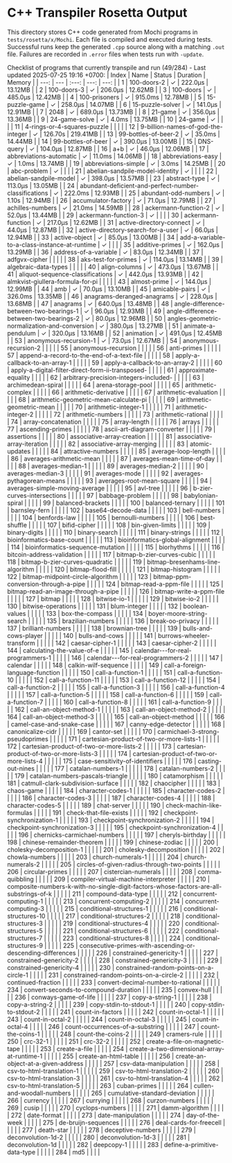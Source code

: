 # C++ Transpiler Rosetta Output

This directory stores C++ code generated from Mochi programs in `tests/rosetta/x/Mochi`. Each file is compiled and executed during tests. Successful runs keep the generated `.cpp` source along with a matching `.out` file. Failures are recorded in `.error` files when tests run with `-update`.

Checklist of programs that currently transpile and run (49/284) - Last updated 2025-07-25 19:16 +0700:
| Index | Name | Status | Duration | Memory |
| ---: | --- | :---: | ---: | ---: |
| 1 | 100-doors-2 | ✓ | 222.0µs | 13.12MB |
| 2 | 100-doors-3 | ✓ | 206.0µs | 12.62MB |
| 3 | 100-doors | ✓ | 485.0µs | 12.42MB |
| 4 | 100-prisoners | ✓ | 915.0ms | 12.78MB |
| 5 | 15-puzzle-game | ✓ | 258.0µs | 14.07MB |
| 6 | 15-puzzle-solver | ✓ | 141.0µs | 12.91MB |
| 7 | 2048 | ✓ | 689.0µs | 13.73MB |
| 8 | 21-game | ✓ | 356.0µs | 13.36MB |
| 9 | 24-game-solve | ✓ | 4.0ms | 13.75MB |
| 10 | 24-game | ✓ |  |  |
| 11 | 4-rings-or-4-squares-puzzle |   |  |  |
| 12 | 9-billion-names-of-god-the-integer | ✓ | 126.70s | 219.41MB |
| 13 | 99-bottles-of-beer-2 | ✓ | 35.0ms | 14.44MB |
| 14 | 99-bottles-of-beer | ✓ | 390.0µs | 13.00MB |
| 15 | DNS-query | ✓ | 104.0µs | 12.87MB |
| 16 | a+b | ✓ | 46.0µs | 12.06MB |
| 17 | abbreviations-automatic | ✓ | 11.0ms | 14.06MB |
| 18 | abbreviations-easy | ✓ | 1.0ms | 13.74MB |
| 19 | abbreviations-simple | ✓ | 3.0ms | 14.25MB |
| 20 | abc-problem | ✓ |  |  |
| 21 | abelian-sandpile-model-identity | ✓ |  |  |
| 22 | abelian-sandpile-model | ✓ | 398.0µs | 13.57MB |
| 23 | abstract-type | ✓ | 113.0µs | 13.05MB |
| 24 | abundant-deficient-and-perfect-number-classifications | ✓ | 222.0ms | 12.93MB |
| 25 | abundant-odd-numbers | ✓ | 1.10s | 12.94MB |
| 26 | accumulator-factory | ✓ | 71.0µs | 12.79MB |
| 27 | achilles-numbers | ✓ | 21.0ms | 14.59MB |
| 28 | ackermann-function-2 | ✓ | 52.0µs | 13.44MB |
| 29 | ackermann-function-3 | ✓ |  |  |
| 30 | ackermann-function | ✓ | 217.0µs | 12.62MB |
| 31 | active-directory-connect | ✓ | 44.0µs | 12.87MB |
| 32 | active-directory-search-for-a-user | ✓ | 66.0µs | 12.94MB |
| 33 | active-object | ✓ | 85.0µs | 13.00MB |
| 34 | add-a-variable-to-a-class-instance-at-runtime | ✓ |  |  |
| 35 | additive-primes | ✓ | 162.0µs | 13.29MB |
| 36 | address-of-a-variable | ✓ | 83.0µs | 12.34MB |
| 37 | adfgvx-cipher |   |  |  |
| 38 | aks-test-for-primes | ✓ | 114.0µs | 13.14MB |
| 39 | algebraic-data-types |   |  |  |
| 40 | align-columns | ✓ | 473.0µs | 13.67MB |
| 41 | aliquot-sequence-classifications | ✓ | 442.0µs | 13.93MB |
| 42 | almkvist-giullera-formula-for-pi |   |  |  |
| 43 | almost-prime | ✓ | 144.0µs | 12.99MB |
| 44 | amb | ✓ | 70.0µs | 13.10MB |
| 45 | amicable-pairs | ✓ | 326.0ms | 13.35MB |
| 46 | anagrams-deranged-anagrams | ✓ | 228.0µs | 13.68MB |
| 47 | anagrams | ✓ | 640.0µs | 13.48MB |
| 48 | angle-difference-between-two-bearings-1 | ✓ | 96.0µs | 12.93MB |
| 49 | angle-difference-between-two-bearings-2 | ✓ | 80.0µs | 12.96MB |
| 50 | angles-geometric-normalization-and-conversion | ✓ | 380.0µs | 13.27MB |
| 51 | animate-a-pendulum | ✓ | 320.0µs | 13.16MB |
| 52 | animation | ✓ | 491.0µs | 12.45MB |
| 53 | anonymous-recursion-1 | ✓ | 73.0µs | 12.67MB |
| 54 | anonymous-recursion-2 |   |  |  |
| 55 | anonymous-recursion |   |  |  |
| 56 | anti-primes |   |  |  |
| 57 | append-a-record-to-the-end-of-a-text-file |   |  |  |
| 58 | apply-a-callback-to-an-array-1 |   |  |  |
| 59 | apply-a-callback-to-an-array-2 |   |  |  |
| 60 | apply-a-digital-filter-direct-form-ii-transposed- |   |  |  |
| 61 | approximate-equality |   |  |  |
| 62 | arbitrary-precision-integers-included- |   |  |  |
| 63 | archimedean-spiral |   |  |  |
| 64 | arena-storage-pool |   |  |  |
| 65 | arithmetic-complex |   |  |  |
| 66 | arithmetic-derivative |   |  |  |
| 67 | arithmetic-evaluation |   |  |  |
| 68 | arithmetic-geometric-mean-calculate-pi |   |  |  |
| 69 | arithmetic-geometric-mean |   |  |  |
| 70 | arithmetic-integer-1 |   |  |  |
| 71 | arithmetic-integer-2 |   |  |  |
| 72 | arithmetic-numbers |   |  |  |
| 73 | arithmetic-rational |   |  |  |
| 74 | array-concatenation |   |  |  |
| 75 | array-length |   |  |  |
| 76 | arrays |   |  |  |
| 77 | ascending-primes |   |  |  |
| 78 | ascii-art-diagram-converter |   |  |  |
| 79 | assertions |   |  |  |
| 80 | associative-array-creation |   |  |  |
| 81 | associative-array-iteration |   |  |  |
| 82 | associative-array-merging |   |  |  |
| 83 | atomic-updates |   |  |  |
| 84 | attractive-numbers |   |  |  |
| 85 | average-loop-length |   |  |  |
| 86 | averages-arithmetic-mean |   |  |  |
| 87 | averages-mean-time-of-day |   |  |  |
| 88 | averages-median-1 |   |  |  |
| 89 | averages-median-2 |   |  |  |
| 90 | averages-median-3 |   |  |  |
| 91 | averages-mode |   |  |  |
| 92 | averages-pythagorean-means |   |  |  |
| 93 | averages-root-mean-square |   |  |  |
| 94 | averages-simple-moving-average |   |  |  |
| 95 | avl-tree |   |  |  |
| 96 | b-zier-curves-intersections |   |  |  |
| 97 | babbage-problem |   |  |  |
| 98 | babylonian-spiral |   |  |  |
| 99 | balanced-brackets |   |  |  |
| 100 | balanced-ternary |   |  |  |
| 101 | barnsley-fern |   |  |  |
| 102 | base64-decode-data |   |  |  |
| 103 | bell-numbers |   |  |  |
| 104 | benfords-law |   |  |  |
| 105 | bernoulli-numbers |   |  |  |
| 106 | best-shuffle |   |  |  |
| 107 | bifid-cipher |   |  |  |
| 108 | bin-given-limits |   |  |  |
| 109 | binary-digits |   |  |  |
| 110 | binary-search |   |  |  |
| 111 | binary-strings |   |  |  |
| 112 | bioinformatics-base-count |   |  |  |
| 113 | bioinformatics-global-alignment |   |  |  |
| 114 | bioinformatics-sequence-mutation |   |  |  |
| 115 | biorhythms |   |  |  |
| 116 | bitcoin-address-validation |   |  |  |
| 117 | bitmap-b-zier-curves-cubic |   |  |  |
| 118 | bitmap-b-zier-curves-quadratic |   |  |  |
| 119 | bitmap-bresenhams-line-algorithm |   |  |  |
| 120 | bitmap-flood-fill |   |  |  |
| 121 | bitmap-histogram |   |  |  |
| 122 | bitmap-midpoint-circle-algorithm |   |  |  |
| 123 | bitmap-ppm-conversion-through-a-pipe |   |  |  |
| 124 | bitmap-read-a-ppm-file |   |  |  |
| 125 | bitmap-read-an-image-through-a-pipe |   |  |  |
| 126 | bitmap-write-a-ppm-file |   |  |  |
| 127 | bitmap |   |  |  |
| 128 | bitwise-io-1 |   |  |  |
| 129 | bitwise-io-2 |   |  |  |
| 130 | bitwise-operations |   |  |  |
| 131 | blum-integer |   |  |  |
| 132 | boolean-values |   |  |  |
| 133 | box-the-compass |   |  |  |
| 134 | boyer-moore-string-search |   |  |  |
| 135 | brazilian-numbers |   |  |  |
| 136 | break-oo-privacy |   |  |  |
| 137 | brilliant-numbers |   |  |  |
| 138 | brownian-tree |   |  |  |
| 139 | bulls-and-cows-player |   |  |  |
| 140 | bulls-and-cows |   |  |  |
| 141 | burrows-wheeler-transform |   |  |  |
| 142 | caesar-cipher-1 |   |  |  |
| 143 | caesar-cipher-2 |   |  |  |
| 144 | calculating-the-value-of-e |   |  |  |
| 145 | calendar---for-real-programmers-1 |   |  |  |
| 146 | calendar---for-real-programmers-2 |   |  |  |
| 147 | calendar |   |  |  |
| 148 | calkin-wilf-sequence |   |  |  |
| 149 | call-a-foreign-language-function |   |  |  |
| 150 | call-a-function-1 |   |  |  |
| 151 | call-a-function-10 |   |  |  |
| 152 | call-a-function-11 |   |  |  |
| 153 | call-a-function-12 |   |  |  |
| 154 | call-a-function-2 |   |  |  |
| 155 | call-a-function-3 |   |  |  |
| 156 | call-a-function-4 |   |  |  |
| 157 | call-a-function-5 |   |  |  |
| 158 | call-a-function-6 |   |  |  |
| 159 | call-a-function-7 |   |  |  |
| 160 | call-a-function-8 |   |  |  |
| 161 | call-a-function-9 |   |  |  |
| 162 | call-an-object-method-1 |   |  |  |
| 163 | call-an-object-method-2 |   |  |  |
| 164 | call-an-object-method-3 |   |  |  |
| 165 | call-an-object-method |   |  |  |
| 166 | camel-case-and-snake-case |   |  |  |
| 167 | canny-edge-detector |   |  |  |
| 168 | canonicalize-cidr |   |  |  |
| 169 | cantor-set |   |  |  |
| 170 | carmichael-3-strong-pseudoprimes |   |  |  |
| 171 | cartesian-product-of-two-or-more-lists-1 |   |  |  |
| 172 | cartesian-product-of-two-or-more-lists-2 |   |  |  |
| 173 | cartesian-product-of-two-or-more-lists-3 |   |  |  |
| 174 | cartesian-product-of-two-or-more-lists-4 |   |  |  |
| 175 | case-sensitivity-of-identifiers |   |  |  |
| 176 | casting-out-nines |   |  |  |
| 177 | catalan-numbers-1 |   |  |  |
| 178 | catalan-numbers-2 |   |  |  |
| 179 | catalan-numbers-pascals-triangle |   |  |  |
| 180 | catamorphism |   |  |  |
| 181 | catmull-clark-subdivision-surface |   |  |  |
| 182 | chaocipher |   |  |  |
| 183 | chaos-game |   |  |  |
| 184 | character-codes-1 |   |  |  |
| 185 | character-codes-2 |   |  |  |
| 186 | character-codes-3 |   |  |  |
| 187 | character-codes-4 |   |  |  |
| 188 | character-codes-5 |   |  |  |
| 189 | chat-server |   |  |  |
| 190 | check-machin-like-formulas |   |  |  |
| 191 | check-that-file-exists |   |  |  |
| 192 | checkpoint-synchronization-1 |   |  |  |
| 193 | checkpoint-synchronization-2 |   |  |  |
| 194 | checkpoint-synchronization-3 |   |  |  |
| 195 | checkpoint-synchronization-4 |   |  |  |
| 196 | chernicks-carmichael-numbers |   |  |  |
| 197 | cheryls-birthday |   |  |  |
| 198 | chinese-remainder-theorem |   |  |  |
| 199 | chinese-zodiac |   |  |  |
| 200 | cholesky-decomposition-1 |   |  |  |
| 201 | cholesky-decomposition |   |  |  |
| 202 | chowla-numbers |   |  |  |
| 203 | church-numerals-1 |   |  |  |
| 204 | church-numerals-2 |   |  |  |
| 205 | circles-of-given-radius-through-two-points |   |  |  |
| 206 | circular-primes |   |  |  |
| 207 | cistercian-numerals |   |  |  |
| 208 | comma-quibbling |   |  |  |
| 209 | compiler-virtual-machine-interpreter |   |  |  |
| 210 | composite-numbers-k-with-no-single-digit-factors-whose-factors-are-all-substrings-of-k |   |  |  |
| 211 | compound-data-type |   |  |  |
| 212 | concurrent-computing-1 |   |  |  |
| 213 | concurrent-computing-2 |   |  |  |
| 214 | concurrent-computing-3 |   |  |  |
| 215 | conditional-structures-1 |   |  |  |
| 216 | conditional-structures-10 |   |  |  |
| 217 | conditional-structures-2 |   |  |  |
| 218 | conditional-structures-3 |   |  |  |
| 219 | conditional-structures-4 |   |  |  |
| 220 | conditional-structures-5 |   |  |  |
| 221 | conditional-structures-6 |   |  |  |
| 222 | conditional-structures-7 |   |  |  |
| 223 | conditional-structures-8 |   |  |  |
| 224 | conditional-structures-9 |   |  |  |
| 225 | consecutive-primes-with-ascending-or-descending-differences |   |  |  |
| 226 | constrained-genericity-1 |   |  |  |
| 227 | constrained-genericity-2 |   |  |  |
| 228 | constrained-genericity-3 |   |  |  |
| 229 | constrained-genericity-4 |   |  |  |
| 230 | constrained-random-points-on-a-circle-1 |   |  |  |
| 231 | constrained-random-points-on-a-circle-2 |   |  |  |
| 232 | continued-fraction |   |  |  |
| 233 | convert-decimal-number-to-rational |   |  |  |
| 234 | convert-seconds-to-compound-duration |   |  |  |
| 235 | convex-hull |   |  |  |
| 236 | conways-game-of-life |   |  |  |
| 237 | copy-a-string-1 |   |  |  |
| 238 | copy-a-string-2 |   |  |  |
| 239 | copy-stdin-to-stdout-1 |   |  |  |
| 240 | copy-stdin-to-stdout-2 |   |  |  |
| 241 | count-in-factors |   |  |  |
| 242 | count-in-octal-1 |   |  |  |
| 243 | count-in-octal-2 |   |  |  |
| 244 | count-in-octal-3 |   |  |  |
| 245 | count-in-octal-4 |   |  |  |
| 246 | count-occurrences-of-a-substring |   |  |  |
| 247 | count-the-coins-1 |   |  |  |
| 248 | count-the-coins-2 |   |  |  |
| 249 | cramers-rule |   |  |  |
| 250 | crc-32-1 |   |  |  |
| 251 | crc-32-2 |   |  |  |
| 252 | create-a-file-on-magnetic-tape |   |  |  |
| 253 | create-a-file |   |  |  |
| 254 | create-a-two-dimensional-array-at-runtime-1 |   |  |  |
| 255 | create-an-html-table |   |  |  |
| 256 | create-an-object-at-a-given-address |   |  |  |
| 257 | csv-data-manipulation |   |  |  |
| 258 | csv-to-html-translation-1 |   |  |  |
| 259 | csv-to-html-translation-2 |   |  |  |
| 260 | csv-to-html-translation-3 |   |  |  |
| 261 | csv-to-html-translation-4 |   |  |  |
| 262 | csv-to-html-translation-5 |   |  |  |
| 263 | cuban-primes |   |  |  |
| 264 | cullen-and-woodall-numbers |   |  |  |
| 265 | cumulative-standard-deviation |   |  |  |
| 266 | currency |   |  |  |
| 267 | currying |   |  |  |
| 268 | curzon-numbers |   |  |  |
| 269 | cusip |   |  |  |
| 270 | cyclops-numbers |   |  |  |
| 271 | damm-algorithm |   |  |  |
| 272 | date-format |   |  |  |
| 273 | date-manipulation |   |  |  |
| 274 | day-of-the-week |   |  |  |
| 275 | de-bruijn-sequences |   |  |  |
| 276 | deal-cards-for-freecell |   |  |  |
| 277 | death-star |   |  |  |
| 278 | deceptive-numbers |   |  |  |
| 279 | deconvolution-1d-2 |   |  |  |
| 280 | deconvolution-1d-3 |   |  |  |
| 281 | deconvolution-1d |   |  |  |
| 282 | deepcopy-1 |   |  |  |
| 283 | define-a-primitive-data-type |   |  |  |
| 284 | md5 |   |  |  |
